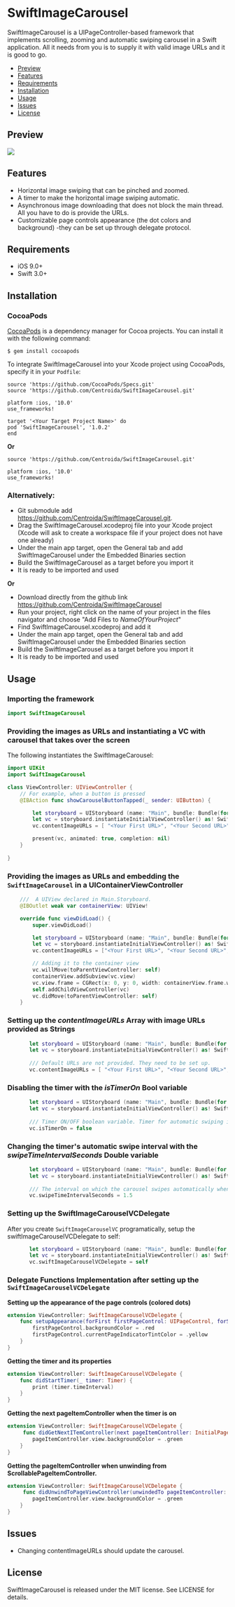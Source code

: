 # SwiftImageCarousel
 
SwiftImageCarousel is a UIPageController-based framework that implements scrolling, zooming and automatic swiping carousel in a Swift application. All it needs from you is to supply it with valid image URLs and it is good to go. 

- [Preview](#preview)
- [Features](#features)
- [Requirements](#requirements)
- [Installation](#installation)
- [Usage](#usage)
- [Issues](#issues)
- [License](#license)


## Preview

![](http://i.giphy.com/AetMTdLtlwn72.gif)   

## Features

- Horizontal image swiping that can be pinched and zoomed.
- A timer to make the horizontal image swiping automatic.
- Asynchronous image downloading that does not block the main thread. All you have to do is provide the URLs.
- Customizable page controls appearance (the dot colors and background) -they can be set up through delegate protocol.

## Requirements

- iOS 9.0+
- Swift 3.0+

## Installation 

### CocoaPods 

[CocoaPods](https://cocoapods.org/) is a dependency manager for Cocoa projects. You can install it with the following command:

```
$ gem install cocoapods
```

To integrate SwiftImageCarousel into your Xcode project using CocoaPods, specify it in your ```Podfile```:

```
source 'https://github.com/CocoaPods/Specs.git'
source 'https://github.com/Centroida/SwiftImageCarousel.git'

platform :ios, '10.0'
use_frameworks!

target '<Your Target Project Name>' do
pod 'SwiftImageCarousel', '1.0.2'
end

```
<b>Or</b>

```
source 'https://github.com/Centroida/SwiftImageCarousel.git'

platform :ios, '10.0'
use_frameworks!
```

### Alternatively:

- Git submodule add https://github.com/Centroida/SwiftImageCarousel.git.
- Drag the SwiftImageCarousel.xcodeproj file into your Xcode project (Xcode will ask to create a workspace file if your project does not have one already)
- Under the main app target, open the General tab and add SwiftImageCarousel under the Embedded Binaries section
- Build the SwiftImageCarousel as a target before you import it
- It is ready to be imported and used

<b>Or</b>

- Download directly from the github link https://github.com/Centroida/SwiftImageCarousel
- Run your project, right click on the name of your project in the files navigator and choose "Add Files to <i>NameOfYourProject</i>"
- Find SwiftImageCarousel.xcodeproj and add it
- Under the main app target, open the General tab and add SwiftImageCarousel under the Embedded Binaries section
- Build the SwiftImageCarousel as a target before you import it
- It is ready to be imported and used

## Usage

### Importing the framework 

```swift
import SwiftImageCarousel
```
### Providing the images as URLs and instantiating a VC with carousel that takes over the screen

The following instantiates the SwiftImageCarousel:

```swift   
import UIKit
import SwiftImageCarousel

class ViewController: UIViewController {
    // For example, when a button is pressed
    @IBAction func showCarouselButtonTapped(_ sender: UIButton) {

        let storyboard = UIStoryboard (name: "Main", bundle: Bundle(for: SwiftImageCarouselVC.self))
        let vc = storyboard.instantiateInitialViewController() as! SwiftImageCarouselVC
        vc.contentImageURLs = [ "<Your First URL>", "<Your Second URL>", "<Your Third URL>"]

        present(vc, animated: true, completion: nil)
    }
    
}
```


### Providing the images as URLs and embedding the `SwiftImageCarousel` in a UIContainerViewController

```swift
    ///  A UIView declared in Main.Storyboard.
    @IBOutlet weak var containerView: UIView!

    override func viewDidLoad() {
        super.viewDidLoad()

        let storyboard = UIStoryboard (name: "Main", bundle: Bundle(for: SwiftImageCarouselVC.self))
        let vc = storyboard.instantiateInitialViewController() as! SwiftImageCarouselVC
        vc.contentImageURLs = ["<Your First URL>", "<Your Second URL>", "<Your Third URL>"]

        // Adding it to the container view
        vc.willMove(toParentViewController: self)
        containerView.addSubview(vc.view)
        vc.view.frame = CGRect(x: 0, y: 0, width: containerView.frame.width, height: containerView.frame.height)
        self.addChildViewController(vc)
        vc.didMove(toParentViewController: self)
    }
```

### Setting up the <i>contentImageURLs</i> Array with image URLs provided as Strings

```swift
       let storyboard = UIStoryboard (name: "Main", bundle: Bundle(for: SwiftImageCarouselVC.self))
       let vc = storyboard.instantiateInitialViewController() as! SwiftImageCarouselVC
       
       /// Default URLs are not provided. They need to be set up.
       vc.contentImageURLs = [ "<Your First URL>", "<Your Second URL>", "<Your Third URL>"]
```

### Disabling the timer with the <i>isTimerOn</i> Bool variable

```swift
       let storyboard = UIStoryboard (name: "Main", bundle: Bundle(for: SwiftImageCarouselVC.self))
       let vc = storyboard.instantiateInitialViewController() as! SwiftImageCarouselVC
       
       /// Timer ON/OFF boolean variable. Timer for automatic swiping is set true(or ON) by default. If it needs to be off, it needs to be set to false.
       vc.isTimerOn = false
```

### Changing the timer's automatic swipe interval with the <i>swipeTimeIntervalSeconds</i> Double variable

```swift
       let storyboard = UIStoryboard (name: "Main", bundle: Bundle(for: SwiftImageCarouselVC.self))
       let vc = storyboard.instantiateInitialViewController() as! SwiftImageCarouselVC
       
       /// The interval on which the carousel swipes automatically when timer is on. Default is 3 seconds.
       vc.swipeTimeIntervalSeconds = 1.5
```

### Setting up the SwiftImageCarouselVCDelegate

After you create `SwiftImageCarouselVC` programatically, setup the swiftImageCarouselVCDelegate to self:

```swift
       let storyboard = UIStoryboard (name: "Main", bundle: Bundle(for: SwiftImageCarouselVC.self))
       let vc = storyboard.instantiateInitialViewController() as! SwiftImageCarouselVC
       vc.swiftImageCarouselVCDelegate = self
```
 
### Delegate Functions Implementation after setting up the `SwiftImageCarouselVCDelegate`

<b>Setting up the appearance of the page controls (colored dots)</b>

```swift
extension ViewController: SwiftImageCarouselVCDelegate {
    func setupAppearance(forFirst firstPageControl: UIPageControl, forSecond secondPageControl: UIPageControl) {
        firstPageControl.backgroundColor = .red
        firstPageControl.currentPageIndicatorTintColor = .yellow
    }
}
```

<b>Getting the timer and its properties</b>

```swift
extension ViewController: SwiftImageCarouselVCDelegate {
    func didStartTimer(_ timer: Timer) {
        print (timer.timeInterval)
    }
}
```

<b>Getting the next pageItemController when the timer is on</b>

```swift
extension ViewController: SwiftImageCarouselVCDelegate {
     func didGetNextITemController(next pageItemController: InitialPageItemController) {
        pageItemController.view.backgroundColor = .green
    }
}
```

<b>Getting the pageItemController when unwinding from ScrollablePageItemController.</b>

```swift
extension ViewController: SwiftImageCarouselVCDelegate {
     func didUnwindToPageViewController(unwindedTo pageItemController: InitialPageItemController) {
        pageItemController.view.backgroundColor = .green
    }
}
```
  
## Issues
  
- Changing contentImageURLs should update the carousel.
  
## License

SwiftImageCarousel is released under the MIT license. See LICENSE for details.
